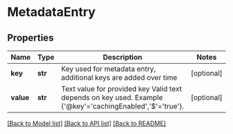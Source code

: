 # MetadataEntry

## Properties
Name | Type | Description | Notes
------------ | ------------- | ------------- | -------------
**key** | **str** | Key used for metadata entry, additional keys are added over time | [optional] 
**value** | **str** | Text value for provided key Valid text depends on key used. Example  {&#39;@key&#39;&#x3D;&#39;cachingEnabled&#39;,&#39;$&#39;&#x3D;&#39;true&#39;}. | [optional] 

[[Back to Model list]](../README.md#documentation-for-models) [[Back to API list]](../README.md#documentation-for-api-endpoints) [[Back to README]](../README.md)


